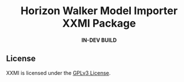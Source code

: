 <h1 align="center">Horizon Walker Model Importer XXMI Package</h1>

<h4 align="center">IN-DEV BUILD</h4>

## License

XXMI is licensed under the [GPLv3 License](https://github.com/SpectrumQT/WWMI/blob/main/LICENSE).
